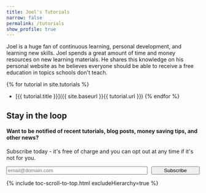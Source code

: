 ```yaml
---
title: Joel's Tutorials
narrow: false
permalink: /tutorials
show_profile: true
---
```


Joel is a huge fan of continuous learning, personal development, and learning new skills. Joel spends a great amount of time and money resources on new learning materials. He shares this knowledge on his personal website as he believes everyone should be able to receive a free education in topics schools don't teach.  

{% for tutorial in site.tutorials %}
- [{{ tutorial.title }}]({{ site.baseurl }}{{ tutorial.url }})
{% endfor %}

<div class="email-subscription-cta">
    <h2>Stay in the loop</h2>
    <h4>Want to be notified of recent tutorials, blog posts, money saving tips, and other news?</h4>
    <p>Subscribe today - it's free of charge and you can opt out at any time if it's not for you.</p> 
    <form action="{{site.mailchimp-list}}" method="post" name="mc-embedded-subscribe-form" class="wj-contact-form validate" target="_blank" novalidate>
        <div class="mc-field-group" style="display:flex; justify-content: space-between;">
            <input type="email" placeholder="email@domain.com" name="EMAIL" class="required email" id="mce-EMAIL" autocomplete="on" style="flex-basis: 73%;">
            <input type="submit" value="Subscribe" name="subscribe" style="flex-basis: 25%;">
        </div>
    </form>
</div>

{% include toc-scroll-to-top.html excludeHierarchy=true %}